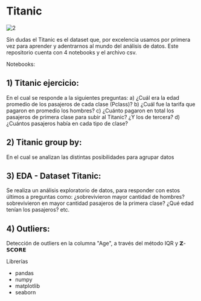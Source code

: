 # Titanic

![2](https://user-images.githubusercontent.com/86261762/197585477-a58d5c2f-de0e-498d-81ea-055fe0a3e338.png)


Sin dudas el Titanic es el dataset que, por excelencia usamos por primera vez para aprender y adentrarnos al mundo del análisis de datos. 
Este repositorio cuenta con 4 notebooks y el archivo csv. 

Notebooks: 

## 1) Titanic ejercicio: 
En el cual se responde a la siguientes preguntas: 
a) ¿Cuál era la edad promedio de los pasajeros de cada clase (Pclass)?
b) ¿Cuál fue la tarifa que pagaron en promedio los hombres?
c) ¿Cuánto pagaron en total los pasajeros de primera clase para subir al Titanic? ¿Y los de tercera?
d) ¿Cuántos pasajeros había en cada tipo de clase?

## 2) Titanic group by: 
En el cual se analizan las distintas posibilidades para agrupar datos 


## 3) EDA - Dataset Titanic: 
Se realiza un análisis exploratorio de datos, para responder con estos últimos  a preguntas como: ¿sobrevivieron mayor cantidad de hombres? sobrevivieron en mayor cantidad pasajeros de la primera clase? ¿Qué edad tenían los pasajeros? etc.

## 4) Outliers:
Detección de outliers en la columna "Age", a través del método IQR y 𝗭-𝗦𝗖𝗢𝗥𝗘




Librerías
- pandas
- numpy
- matplotlib
- seaborn
